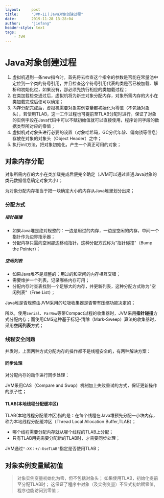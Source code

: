 ```yaml
---
layout:     post
title:      "JVM-11丨Java对象创建过程"
date:       2019-11-28 13:28:04
author:     "jiefang"
header-style: text
tags:
    - JVM
---
```

# Java对象创建过程

1. 虚拟机遇到一条new指令时，首先将去检查这个指令的参数是否能在常量池中定位到一个类的符号引用，并且检查这个符号引用代表的类是否已被加载、解析和初始化过，如果没有，那必须先执行相应的类加载过程；
2. 在类加载检查通过后，虚拟机将为新生对象分配内存，对象所需内存的大小在类加载完成后便可以确定；
3. 内存分配完成后，虚拟机需要对象实例变量都初始化为零值（不包括对象头），若使用TLAB，这一工作过程也可提前至TLAB分配时进行。保证了对象的实例字段在Java代码中可以不赋初始值就可以直接使用，程序访问字段的数据类型所对应的零值；
4. 虚拟机对对象头进行必要的设置（对象哈希码，GC分代年龄、偏向锁等信息）存放在对象的对象头（Object Header）之中；
5. 执行init方法，把对象初始化，产生一个真正可用的对象；

## 对象内存分配
对象所需内存的大小在类加载完成后便完全确定（JVM可以通过普通Java对象的类元数据信息确定对象大小）；

为对象分配内存相当于把一块确定大小的内存从Java堆里划分出来；

### 分配方式
##### 指针碰撞
- 如果Java堆是绝对规整的：一边是用过的内存，一边是空闲的内存，中间一个指针作为边界指示器；
- 分配内存只需向空闲那边移动指针，这种分配方式称为"指针碰撞"（Bump the Pointer）；

##### 空闲列表
- 如果Java堆不是规整的：用过的和空闲的内存相互交错；
- 需要维护一个列表，记录哪些内存可用；
- 分配内存时查表找到一个足够大的内存，并更新列表，这种分配方式称为"空闲列表"（Free List）；

Java堆是否规整由JVM采用的垃圾收集器是否带有压缩功能决定的；

所以，使用`Serial`、`ParNew`等带Compact过程的收集器时，JVM采用**指针碰撞**方式分配内存；而使用CMS这种基于标记-清除（Mark-Sweep）算法的收集器时，采用**空闲列表**方式；

### 线程安全问题
并发时，上面两种方式分配内存的操作都不是线程安全的，有两种解决方案：
#### 同步处理
对分配内存的动作进行同步处理：

JVM采用CAS（Compare and Swap）机制加上失败重试的方式，保证更新操作的原子性；

#### TLAB(本地线程分配缓冲区)
TLAB(本地线程分配缓冲区)指的是：在每个线程在Java堆预先分配一小块内存，称为本地线程分配缓冲区（Thread Local Allocation Buffer,TLAB）；
- 哪个线程需要分配内存就从哪个线程的TLAB上分配；
- 只有TLAB用完需要分配新的TLAB时，才需要同步处理；

JVM通过`"-XX：+/-UseTLAB"`指定是否使用TLAB；

## 对象实例变量赋初值
>对象实例变量初始化为零，但不包括对象头；
如果使用TLAB，初始化提前至分配TLAB时；
这保证了程序中对象（及实例变量）不显式初始赋零值，程序也能访问到零值；
